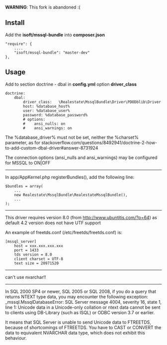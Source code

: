 **WARNING**: This fork is abandoned :(

Install
-------

Add the **isoft/mssql-bundle** into **composer.json**

    "require": {
        ....
        "isoft/mssql-bundle": "master-dev"
    },

Usage
-----

Add to section doctrine - dbal in **config.yml** option **driver_class**

    doctrine:
        dbal:
            driver_class:   \Realestate\MssqlBundle\Driver\PDODblib\Driver
            host: %database_host%
            user: %database_user%
            password: %database_password%
            # options:
            #    ansi_nulls: on
            #    ansi_warnings: on

The %database_driver% must not be set, neither the %charset% parameter, as for stackoverflow.com/questions/8492941/doctrine-2-how-to-add-custom-dbal-driver#answer-8731924

The connection options (ansi_nulls and ansi_warnings) may be configured for MSSQL to ON|OFF

*************************
In app/AppKernel.php registerBundles(), add the following line:

    $bundles = array(
        ...
        new Realestate\MssqlBundle\RealestateMssqlBundle(),
        ...
    );

*************************
This driver requires version 8.0 (from http://www.ubuntitis.com/?p=64) as default 4.2 version does not have UTF support

An example of freetds.conf (/etc/freetds/freetds.conf) is:

    [mssql_server]
        host = xxx.xxx.xxx.xxx
        port = 1433
        tds version = 8.0
        client charset = UTF-8
        text size = 20971520

************************
can't use nvarchar!!


*************************
In SQL 2000 SP4 or newer, SQL 2005 or SQL 2008, if you do a query that returns NTEXT type data, you may encounter the following exception:
_mssql.MssqlDatabaseError: SQL Server message 4004, severity 16, state 1, line 1:
Unicode data in a Unicode-only collation or ntext data cannot be sent to clients using DB-Library (such as ISQL) or ODBC version 3.7 or earlier.

It means that SQL Server is unable to send Unicode data to FTREETDS, because of shortcomings of FTREETDS. You have to CAST or CONVERT the data to equivalent NVARCHAR data type, which does not exhibit this behaviour.



